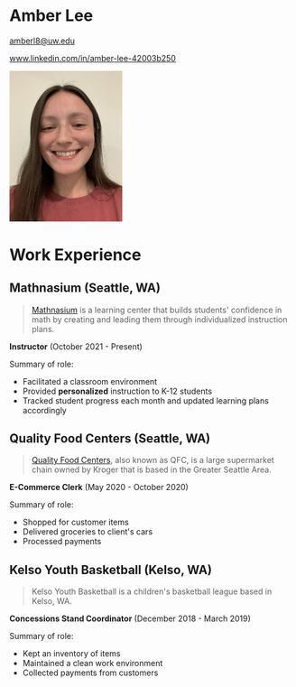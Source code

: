 # Amber Lee

amberl8@uw.edu

www.linkedin.com/in/amber-lee-42003b250

<img src="/myassets/headshot.JPG" width="200">

# Work Experience

## Mathnasium (Seattle, WA)

>[Mathnasium][] is a learning center that builds students' confidence in math by creating and leading them through individualized instruction plans.

**Instructor** (October 2021 - Present)

Summary of role:

- Facilitated a classroom environment
- Provided **personalized** instruction to K-12 students
- Tracked student progress each month and updated learning plans accordingly

## Quality Food Centers (Seattle, WA)
>[Quality Food Centers][], also known as QFC, is a large supermarket chain owned by Kroger that is based in the Greater Seattle Area.

**E-Commerce Clerk** (May 2020 - October 2020)

Summary of role:

- Shopped for customer items
- Delivered groceries to client's cars
- Processed payments

## Kelso Youth Basketball (Kelso, WA)
>Kelso Youth Basketball is a children's basketball league based in Kelso, WA.

**Concessions Stand Coordinator** (December 2018 - March 2019)

Summary of role:

- Kept an inventory of items
- Maintained a clean work environment
- Collected payments from customers


[Mathnasium]: https://www.mathnasium.com/
[Quality Food Centers]: https://www.qfc.com/